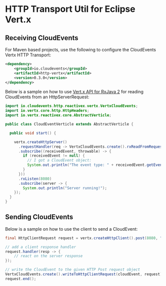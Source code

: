 # HTTP Transport Util for Eclipse Vert.x

## Receiving CloudEvents

For Maven based projects, use the following to configure the CloudEvents Vertx HTTP Transport:

```xml
<dependency>
    <groupId>io.cloudevents</groupId>
    <artifactId>http-vertx</artifactId>
    <version>0.3.0</version>
</dependency>
```

Below is a sample on how to use [Vert.x API for RxJava 2](https://vertx.io/docs/vertx-rx/java2/) for reading CloudEvents from an HttpServerRequest:

```java
import io.cloudevents.http.reactivex.vertx.VertxCloudEvents;
import io.vertx.core.http.HttpHeaders;
import io.vertx.reactivex.core.AbstractVerticle;

public class CloudEventVerticle extends AbstractVerticle {

  public void start() {

    vertx.createHttpServer()
      .requestHandler(req -> VertxCloudEvents.create().rxReadFromRequest(req)
      .subscribe((receivedEvent, throwable) -> {
        if (receivedEvent != null) {
          // I got a CloudEvent object:
          System.out.println("The event type: " + receivedEvent.getEventType())
        }
      }))
      .rxListen(8080)
      .subscribe(server -> {
        System.out.println("Server running!");
    });
  }
}
```

## Sending CloudEvents

Below is a sample on how to use the client to send a CloudEvent:

```java
final HttpClientRequest request = vertx.createHttpClient().post(8080, "localhost", "/");

// add a client response handler
request.handler(resp -> {
    // react on the server response
});

// write the CloudEvent to the given HTTP Post request object
VertxCloudEvents.create().writeToHttpClientRequest(cloudEvent, request);
request.end();
```
